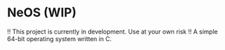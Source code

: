 # NeOS (WIP)
!! This project is currently in development. Use at your own risk !!
A simple 64-bit operating system written in C.
